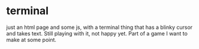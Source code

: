 # terminal
just an html page and some js, with a terminal thing that has a blinky cursor and takes text. Still playing with it, not happy yet. 
Part of a game I want to make at some point.
